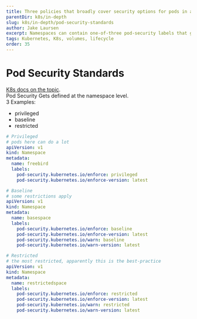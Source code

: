 ```yaml
---
title: Three policies that broadly cover security options for pods in a Kubernetes Cluster
parentDir: k8s/in-depth
slug: k8s/in-depth/pod-security-standards
author: Jake Laursen
excerpt: Namespaces can contain one-of-three pod-security labels that give broad summaries of "levels" of pod security
tags: Kubernetes, K8s, volumes, lifecycle
order: 35
---
```


# Pod Security Standards
[K8s docs on the topic](https://kubernetes.io/docs/concepts/security/pod-security-standards).  
Pod Security Gets defined at the namespace level.  
3 Examples:
- privileged
- baseline
- restricted

```yaml
# Privileged
# pods here can do a lot
apiVersion: v1
kind: Namespace
metadata: 
  name: freebird
  labels:
    pod-security.kubernetes.io/enforce: privileged
    pod-security.kubernetes.io/enforce-version: latest
```

```yaml
# Baseline
# some restrictions apply
apiVersion: v1
kind: Namespace
metadata:
  name: basespace
  labels:
    pod-security.kubernetes.io/enforce: baseline
    pod-security.kubernetes.io/enforce-version: latest
    pod-security.kubernetes.io/warn: baseline
    pod-security.kubernetes.io/warn-version: latest
```

```yaml
# Restricted
# the most restricted, apparently this is the best-practice
apiVersion: v1
kind: Namespace
metadata:
  name: restrictedspace
  labels:
    pod-security.kubernetes.io/enforce: restricted
    pod-security.kubernetes.io/enforce-version: latest
    pod-security.kubernetes.io/warn: restricted
    pod-security.kubernetes.io/warn-version: latest
```